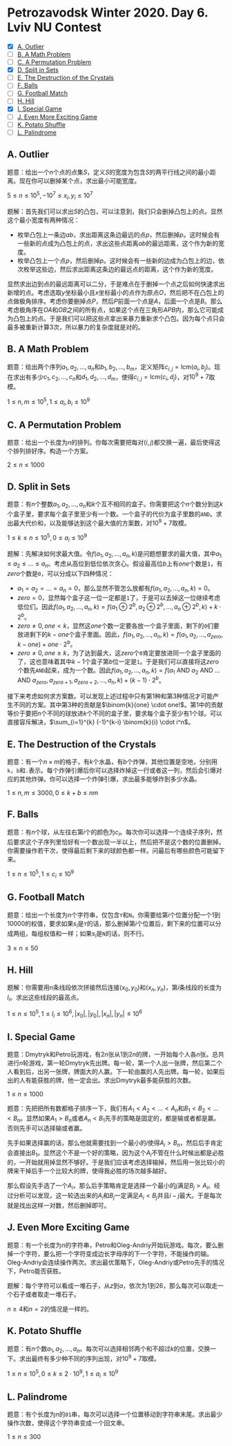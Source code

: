 # Petrozavodsk Winter 2020. Day 6. Lviv NU Contest

+ [x] [A. Outlier](https://www.acmicpc.net/problem/18730)
+ [ ] [B. A Math Problem](https://www.acmicpc.net/problem/18731)
+ [ ] [C. A Permutation Problem](https://www.acmicpc.net/problem/18732)
+ [x] [D. Split in Sets](https://www.acmicpc.net/problem/18733)
+ [ ] [E. The Destruction of the Crystals](https://www.acmicpc.net/problem/18734)
+ [ ] [F. Balls](https://www.acmicpc.net/problem/18735)
+ [ ] [G. Football Match](https://www.acmicpc.net/problem/18736)
+ [ ] [H. Hill](https://www.acmicpc.net/problem/18737)
+ [x] [I. Special Game](https://www.acmicpc.net/problem/18738)
+ [ ] [J. Even More Exciting Game](https://www.acmicpc.net/problem/18739)
+ [ ] [K. Potato Shuffle](https://www.acmicpc.net/problem/18740)
+ [ ] [L. Palindrome](https://www.acmicpc.net/problem/18741)

## A. Outlier

题意：给出一个$n$个点的点集$S$，定义$S$的宽度为包含$S$的两平行线之间的最小距离。现在你可以删掉某个点，求出最小可能宽度。

$5 \le n \le 10^5, -10^7 \le x_i, y_i \le 10^7$

题解：首先我们可以求出$S$的凸包，可以注意到，我们只会删掉凸包上的点。显然这个最小宽度有两种情况：

+ 枚举凸包上一条边$ab$，求出距离这条边最远的点$p$，然后删掉$p$。这时候会有一些新的点成为凸包上的点，求出这些点距离$ab$的最远距离，这个作为新的宽度。
+ 枚举凸包上一个点$p$，然后删掉$p$。这时候会有一些新的边成为凸包上的边，依次枚举这些边，然后求出距离这条边的最远点的距离，这个作为新的宽度。

显然求出边到点的最远距离可以二分，于是难点在于删掉一个点之后如何快速求出新增的点。考虑选取$y$坐标最小且$x$坐标最小的点作为原点$O$，然后把不在凸包上的点做极角排序。考虑你要删掉点$P$，然后$P$前面一个点是$A$，后面一个点是$B$。那么考虑极角序在$OA$和$OB$之间的所有点，如果这个点在三角形$APB$内，那么它可能成为凸包上的点。于是我们可以把这些点拿出来暴力重新求个凸包。因为每个点只会最多被重新计算$3$次，所以暴力的复杂度就是对的。

## B. A Math Problem

题意：给出两个序列$a_1,a_2,\dots,a_n$和$b_1,b_2,\dots,b_m$，定义矩阵$c_{i,j}=\text{lcm}(a_i,b_j)$。现在求出有多少$c_1,c_2,\dots,c_n$和$d_1,d_2,\dots,d_m$，使得$c_{i,j}=\text{lcm}(c_i,d_j)$，对$10^9 + 7$取模。

$1 \le n, m \le 10^5, 1 \le a_i, b_i \le 10^9$

## C. A Permutation Problem

题意：给出一个长度为$n$的排列。你每次需要把每对$(i,j)$都交换一遍，最后使得这个排列排好序。构造一个方案。

$2 \le n \le 1000$

## D. Split in Sets

题意：有$n$个整数$a_1,a_2,\dots,a_n$和$k$个互不相同的盒子。你需要把这个$n$个数分到这$k$个盒子里，要求每个盒子里至少有一个数。一个盒子的代价为盒子里数的`AND`。求出最大代价和，以及能够达到这个最大值的方案数，对$10^9+7$取模。

$1 \le k \le n \le 10^5, 0 \le a_i \le 10^9$

题解：先解决如何求最大值。令$f(a_1,a_2,\dots,a_n,k)$是问题想要求的最大值，其中$a_1 \le a_2 \le \dots \le a_n$。考虑从高位到低位依次贪心。假设最高位$b$上有$one$个数是`1`，有$zero$个数是`0`，可以分成以下四种情况：

+ $a_1=a_2=\dots=a_n=0$，那么显然不管怎么放都有$f(a_1,a_2,\dots,a_n,k)=0$。
+ $zero=0$，显然每个盒子这一位一定都是`1`了，于是可以去掉这一位继续考虑低位们。因此$f(a_1,a_2,\dots,a_n,k)=f(a_1 \oplus 2^b, a_2  \oplus 2^b, \dots, a_n  \oplus 2^b, k) + k \cdot 2^b$。
+ $zero \ne 0, one < k$，显然这$one$个数一定要各放一个盒子里面，剩下的`0`们要放进剩下的$k-one$个盒子里面。因此，$f(a_1,a_2,\dots,a_n,k) = f(a_1,a_2,\dots,a_{zero}, k-one) + one \cdot 2^b$。
+ $zero \ne 0, one \ge k$，为了达到最大，这$zero$个`0`肯定要放进同一个盒子里面的了，这也意味着其中$k-1$个盒子第$b$位一定是`1`。于是我们可以直接将这$zero$个数先`AND`起来，成为一个数。因此$f(a_1,a_2,\dots,a_n,k) = f(a_1 \text{ AND } a_2  \text{ AND } \dots \text{ AND } a_{zero}, a_{zero+1}, a_{zero+2}, \dots, a_{n}, k) + (k-1) \cdot 2^b$。

接下来考虑如何求方案数。可以发现上述过程中只有第$1$种和第$3$种情况才可能产生不同的方案。其中第$3$种的贡献是$\binom{k}{one} \cdot one!$。第$1$中的贡献等价于要把$n$个不同的球放进$k$个不同的盒子里，要求每个盒子至少有$1$个球。可以直接容斥解决，$\sum_{i=1}^{k} (-1)^{k-i} \binom{k}{i} \cdot i^n$。

## E. The Destruction of the Crystals

题意：有一个$n \times m$的格子，有$k$个水晶，有$b$个炸弹，其他位置是空地，分别用`k`，`b`和`.`表示。每个炸弹引爆后你可以选择炸掉这一行或者这一列，然后会引爆对应的其他炸弹。你可以选择一个炸弹引爆，求出最多能够炸到多少水晶。

$1 \le n, m \le 3000, 0 \le k+b \le nm$

## F. Balls

题意：有$n$个球，从左往右第$i$个的颜色为$c_i$。每次你可以选择一个连续子序列，然后要求这个子序列里恰好有一个数出现一半以上，然后把不是这个数的位置删掉。你需要操作若干次，使得最后剩下来的球颜色都一样。问最后有哪些颜色可能留下来。

$1 \le n \le 10^5, 1 \le c_i \le 10^9$

## G. Football Match

题意：给出一个长度为$n$个字符串，仅包含`Y`和`N`。你需要给第$i$个位置分配一个$1$到$10000$的权值，要求如果$s_i$是`Y`的话，那么删掉第$i$个位置后，剩下来的位置可以分成两组，每组权值和一样；如果$s_i$是`N`的话，则不行。

$3 \le n \le 50$

## H. Hill

题解：你需要用$n$条线段依次拼接然后连接$(x_0,y_0)$和$(x_n,y_n)$，第$i$条线段的长度为$l_i$。求出这些线段的最高点。

$1 \le n \le 10^5, 1 \le l_i \le 10^6, |x_0|, |y_0|, |x_n|, |y_n| \le 10^6$

## I. Special Game

题意：Dmytryk和Petro玩游戏，有$2n$张从$1$到$2n$的牌，一开始每个人各$n$张。总共进行$n$轮游戏，第一轮Dmytryk先出牌。每一轮，第一个人出一张牌，然后第二个人看到后，出另一张牌，牌面大的人赢。下一轮由赢的人先出牌。每一轮，如果后出的人有能获胜的牌，他一定会出。求出Dmytryk最多能获胜的次数。

$1 \le n \le 1000$

题意：先把把所有数都格子排序一下，我们有$A_1 < A_2 < \dots < A_n$和$B_1 < B_2 < \dots < B_n$。显然如果$A_1 > B_n$或者$A_n < B_1$先手的策略是固定的，都是输或者都是赢。否则先手可以选择输或者赢。

先手如果选择赢的话，那么他就需要找到一个最小的$i$使得$A_i > B_n$，然后后手肯定会直接出$B_1$。显然这个不是一个好的策略，因为这个$A_i$不管在什么时候出都是必胜的，一开始就用掉显然不够好。于是我们应该考虑选择输掉，然后用一张比较小的牌来干掉后手一个比较大的牌，使得我必胜的场次越多越好。

那么假设先手选了一个$A_i$，那么后手策略肯定是选择一个最小的$j$满足$B_j > A_i$。经过分析可以发现，这一轮选出来的$A_i$和$B_j$一定满足$A_i < B_j$并且$i-j$最大。于是每次就是找出这样一对数，然后删掉即可。

## J. Even More Exciting Game

题意：有一个长度为$n$的字符串，Petro和Oleg-Andriy开始玩游戏。每次，要么删掉一个字符，要么把一个字符变成边长字母序的下一个字符，不能操作的输。Oleg-Andriy会连续操作两次。求出最优策略下，Oleg-Andriy或Petro先手的情况下，Petro能否获胜。

题解：每个字符可以看成一堆石子，从$z$到$a$，依次为$1$到$26$，那么每次可以取走一个石子或者取走一堆石子。

$n \ge 4$和$n=2$的情况是一样的。

## K. Potato Shuffle

题意：有$n$个数$a_1,a_2,\dots,a_n$。每次可以选择相邻两个和不超过$k$的位置，交换一下。求出最终有多少种不同的序列出现，对$10^9+7$取模。

$1 \le n \le 10^5, 0 \le k \le 2 \cdot 10^9, 1 \le a_i \le 10^9$

## L. Palindrome

题意：有个长度为$n$的`01`串，每次可以选择一个位置移动到字符串末尾。求出最少操作次数，使得这个字符串变成一个回文串。

$1 \le n \le 300$
